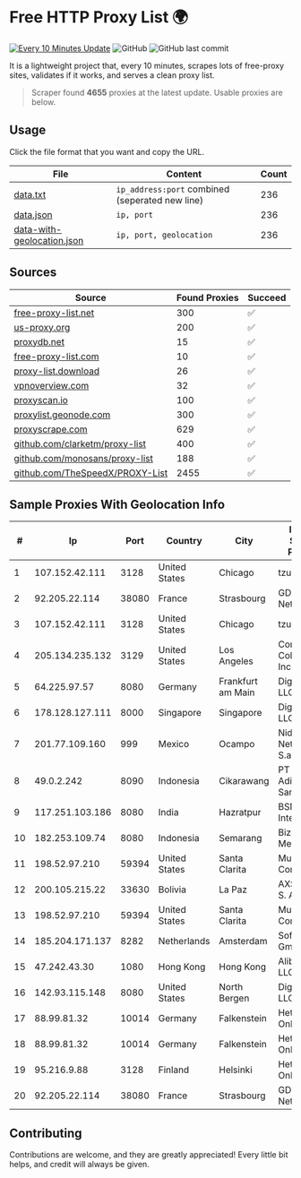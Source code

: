 
# Free HTTP Proxy List 🌍

[![Every 10 Minutes Update](https://github.com/mertguvencli/http-proxy-list/actions/workflows/main.yml/badge.svg?branch=main)](https://github.com/mertguvencli/http-proxy-list/actions/workflows/main.yml)
![GitHub](https://img.shields.io/github/license/mertguvencli/http-proxy-list)
![GitHub last commit](https://img.shields.io/github/last-commit/mertguvencli/http-proxy-list)

It is a lightweight project that, every 10 minutes, scrapes lots of free-proxy sites, validates if it works, and serves a clean proxy list.


> Scraper found **4655** proxies at the latest update. Usable proxies are below.

## Usage

Click the file format that you want and copy the URL.


|File|Content|Count|
|----|-------|-----|
|[data.txt](https://raw.githubusercontent.com/mertguvencli/http-proxy-list/main/proxy-list/data.txt)|`ip_address:port` combined (seperated new line)|236|
|[data.json](https://raw.githubusercontent.com/mertguvencli/http-proxy-list/main/proxy-list/data.json)|`ip, port`|236|
|[data-with-geolocation.json](https://raw.githubusercontent.com/mertguvencli/http-proxy-list/main/proxy-list/data-with-geolocation.json)|`ip, port, geolocation`|236|

## Sources

|Source|Found Proxies|Succeed|
|------|-------------|-------|
|[free-proxy-list.net](https://free-proxy-list.net)|300|✅|
|[us-proxy.org](https://www.us-proxy.org)|200|✅|
|[proxydb.net](http://proxydb.net)|15|✅|
|[free-proxy-list.com](https://free-proxy-list.com/?page=&port=&type%5B%5D=http&type%5B%5D=https&up_time=0&search=Search)|10|✅|
|[proxy-list.download](https://www.proxy-list.download/HTTP)|26|✅|
|[vpnoverview.com](https://vpnoverview.com/privacy/anonymous-browsing/free-proxy-servers)|32|✅|
|[proxyscan.io](https://www.proxyscan.io)|100|✅|
|[proxylist.geonode.com](https://proxylist.geonode.com/api/proxy-list?limit=300&page=1&sort_by=lastChecked&sort_type=desc&protocols=http,https)|300|✅|
|[proxyscrape.com](https://api.proxyscrape.com/v2/?request=displayproxies&protocol=http&timeout=10000&country=all&ssl=all&anonymity=all)|629|✅|
|[github.com/clarketm/proxy-list](https://raw.githubusercontent.com/clarketm/proxy-list/master/proxy-list-raw.txt)|400|✅|
|[github.com/monosans/proxy-list](https://raw.githubusercontent.com/monosans/proxy-list/main/proxies/http.txt)|188|✅|
|[github.com/TheSpeedX/PROXY-List](https://raw.githubusercontent.com/TheSpeedX/PROXY-List/master/http.txt)|2455|✅|


## Sample Proxies With Geolocation Info

|#|Ip|Port|Country|City|Internet Service Provider|
|-|--|----|-------|----|-------------------------|
|1|107.152.42.111|3128|United States|Chicago|tzulo, inc.|
|2|92.205.22.114|38080|France|Strasbourg|GD MASS Network|
|3|107.152.42.111|3128|United States|Chicago|tzulo, inc.|
|4|205.134.235.132|3129|United States|Los Angeles|Corporate Colocation Inc|
|5|64.225.97.57|8080|Germany|Frankfurt am Main|DigitalOcean, LLC|
|6|178.128.127.111|8000|Singapore|Singapore|DigitalOcean, LLC|
|7|201.77.109.160|999|Mexico|Ocampo|Nidix Networks S.a. De C.V.|
|8|49.0.2.242|8090|Indonesia|Cikarawang|PT Usaha Adi Sanggoro|
|9|117.251.103.186|8080|India|Hazratpur|BSNL Internet|
|10|182.253.109.74|8080|Indonesia|Semarang|Biznet Metronet|
|11|198.52.97.210|59394|United States|Santa Clarita|Multacom Corporation|
|12|200.105.215.22|33630|Bolivia|La Paz|AXS Bolivia S. A.|
|13|198.52.97.210|59394|United States|Santa Clarita|Multacom Corporation|
|14|185.204.171.137|8282|Netherlands|Amsterdam|Softqloud GmbH|
|15|47.242.43.30|1080|Hong Kong|Hong Kong|Alibaba.com LLC|
|16|142.93.115.148|8080|United States|North Bergen|DigitalOcean, LLC|
|17|88.99.81.32|10014|Germany|Falkenstein|Hetzner Online GmbH|
|18|88.99.81.32|10014|Germany|Falkenstein|Hetzner Online GmbH|
|19|95.216.9.88|3128|Finland|Helsinki|Hetzner Online GmbH|
|20|92.205.22.114|38080|France|Strasbourg|GD MASS Network|



## Contributing

Contributions are welcome, and they are greatly appreciated! Every
little bit helps, and credit will always be given.

